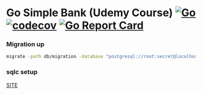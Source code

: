 # Go Simple Bank (Udemy Course) [![Go](https://github.com/kwalter26/udemy-simplebank/actions/workflows/ci.yml/badge.svg?branch=main)](https://github.com/kwalter26/udemy-simplebank/actions/workflows/ci.yml) [![codecov](https://codecov.io/gh/kwalter26/udemy-simplebank/branch/main/graph/badge.svg?token=hbYZBzkiYa)](https://codecov.io/gh/kwalter26/udemy-simplebank) [![Go Report Card](https://goreportcard.com/badge/github.com/kwalter26/udemy-simplebank)](https://goreportcard.com/report/github.com/kwalter26/udemy-simplebank)
### Migration up 

```bash
migrate -path db/migration -database "postgresql://root:secret@localhost:5432/simple_bank?sslmode=disable" -verbose up
```

### sqlc setup

[SITE](https://docs.sqlc.dev/en/latest/tutorials/getting-started-postgresql.html)

